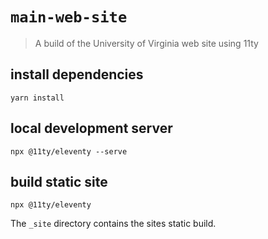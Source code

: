 # `main-web-site`

> A build of the University of Virginia web site using 11ty
## install dependencies

```
yarn install
```

## local development server

```
npx @11ty/eleventy --serve
```

## build static site

```
npx @11ty/eleventy
```

The `_site` directory contains the sites static build.